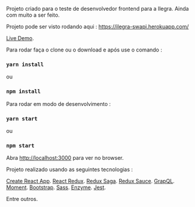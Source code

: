 Projeto criado para o teste de desenvolvedor frontend para a Ilegra.
Ainda com muito a ser feito.

Projeto pode ser visto rodando aqui : https://ilegra-swapi.herokuapp.com/

[Live Demo](https://ilegra-swapi.herokuapp.com/).


Para rodar faça o clone ou o download e após use o comando : 
### `yarn install`
ou
### `npm install`

Para rodar em modo de desenvolvimento : 
### `yarn start`
ou
### `npm start`

Abra [http://localhost:3000](http://localhost:3000) para ver no browser.

Projeto realizado usando as seguintes tecnologias : 

[Create React App](https://github.com/facebook/create-react-app).
[React Redux](https://github.com/reduxjs/react-redux).
[Redux Saga](https://github.com/redux-saga/redux-saga).
[Redux Sauce](https://github.com/jkeam/reduxsauce).
[GrapQL](https://github.com/graphql).
[Moment](https://github.com/moment/moment).
[Bootstrap](https://github.com/twbs/bootstrap).
[Sass](https://github.com/sass/sass).
[Enzyme](https://github.com/airbnb/enzyme).
[Jest](https://github.com/facebook/jest).

Entre outros.


